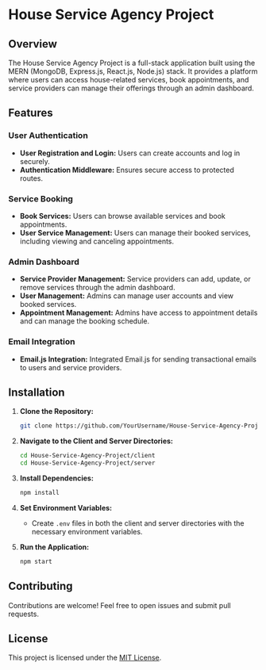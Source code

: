 # House Service Agency Project

## Overview

The House Service Agency Project is a full-stack application built using the MERN (MongoDB, Express.js, React.js, Node.js) stack. It provides a platform where users can access house-related services, book appointments, and service providers can manage their offerings through an admin dashboard.

## Features

### User Authentication

- **User Registration and Login:** Users can create accounts and log in securely.
- **Authentication Middleware:** Ensures secure access to protected routes.

### Service Booking

- **Book Services:** Users can browse available services and book appointments.
- **User Service Management:** Users can manage their booked services, including viewing and canceling appointments.

### Admin Dashboard

- **Service Provider Management:** Service providers can add, update, or remove services through the admin dashboard.
- **User Management:** Admins can manage user accounts and view booked services.
- **Appointment Management:** Admins have access to appointment details and can manage the booking schedule.

### Email Integration

- **Email.js Integration:** Integrated Email.js for sending transactional emails to users and service providers.

## Installation

1. **Clone the Repository:**

    ```bash
    git clone https://github.com/YourUsername/House-Service-Agency-Project.git
    ```

2. **Navigate to the Client and Server Directories:**

    ```bash
    cd House-Service-Agency-Project/client
    cd House-Service-Agency-Project/server
    ```

3. **Install Dependencies:**

    ```bash
    npm install
    ```

4. **Set Environment Variables:**

    - Create `.env` files in both the client and server directories with the necessary environment variables.

5. **Run the Application:**

    ```bash
    npm start
    ```

## Contributing

Contributions are welcome! Feel free to open issues and submit pull requests.

## License

This project is licensed under the [MIT License](LICENSE).
